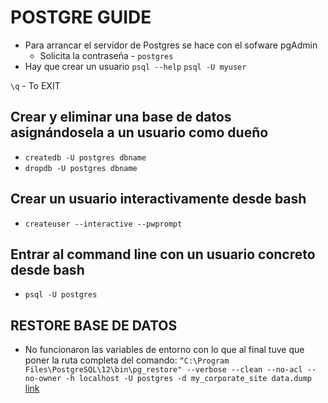 # POSTGRE GUIDE

* Para arrancar el servidor de Postgres se hace con el sofware pgAdmin
  * Solicita la contraseña - `postgres`
* Hay que crear un usuario
`psql --help`
`psql -U myuser`

`\q` - To EXIT

## Crear y eliminar una base de datos asignándosela a un usuario como dueño

* `createdb -U postgres dbname`
* `dropdb -U postgres dbname`

## Crear un usuario interactivamente desde bash

* `createuser --interactive --pwprompt`

## Entrar al command line con un usuario concreto desde bash

* `psql -U postgres`

## RESTORE BASE DE DATOS

* No funcionaron las variables de entorno con lo que al final tuve que poner la ruta completa del comando:
  `“C:\Program Files\PostgreSQL\12\bin\pg_restore" --verbose --clean --no-acl --no-owner -h localhost -U postgres -d my_corporate_site data.dump`
[link](https://sqlbackupandftp.com/blog/how-to-backup-and-restore-postgresql-database)
